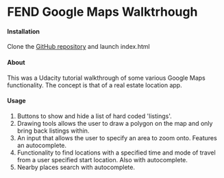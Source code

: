 # FEND Google Maps Walktrhough

#### Installation

Clone the [GitHub repository](https://github.com/LeaDD/fend-maps-project) and launch index.html

#### About

This was a Udacity tutorial walkthrough of some various Google Maps functionality. The concept is that of a real estate location app.

#### Usage

1) Buttons to show and hide a list of hard coded 'listings'.
2) Drawing tools allows the user to draw a polygon on the map and only bring back listings within.
3) An input that allows the user to specify an area to zoom onto. Features an autocomplete.
4) Functionality to find locations with a specified time and mode of travel from a user specified start location. Also with autocomplete.
5) Nearby places search with autocomplete.